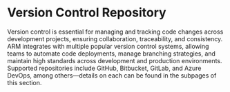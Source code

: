 # Version Control Repository

Version control is essential for managing and tracking code changes across development projects, ensuring collaboration, traceability, and consistency. ARM integrates with multiple popular version control systems, allowing teams to automate code deployments, manage branching strategies, and maintain high standards across development and production environments. Supported repositories include GitHub, Bitbucket, GitLab, and Azure DevOps, among others—details on each can be found in the subpages of this section.
